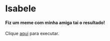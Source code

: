 # Isabele

<h4>Fiz um meme com minha amiga tai o resultado!</h4>
Clique <a href="https://jpoliveiradev.github.io/isabele-01/index.html">aqui</a> para executar.
